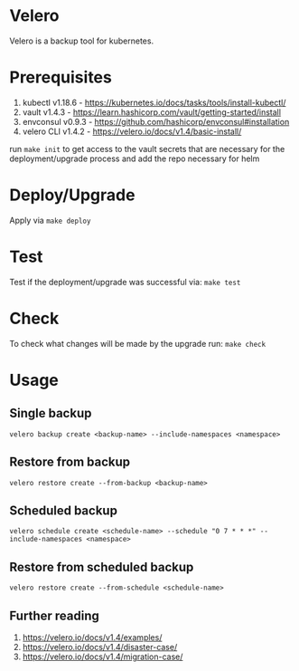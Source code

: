 # Velero

Velero is a backup tool for kubernetes.

# Prerequisites
1. kubectl v1.18.6 - https://kubernetes.io/docs/tasks/tools/install-kubectl/
2. vault v1.4.3 - https://learn.hashicorp.com/vault/getting-started/install
3. envconsul v0.9.3 - https://github.com/hashicorp/envconsul#installation
4. velero CLI v1.4.2 - https://velero.io/docs/v1.4/basic-install/

run `make init` to get access to the vault secrets that are necessary for the deployment/upgrade process and add the repo necessary for helm

# Deploy/Upgrade

Apply via `make deploy`

# Test

Test if the deployment/upgrade was successful via: 
`make test`

# Check

To check what changes will be made by the upgrade run:
`make check`

# Usage

## Single backup

`velero backup create <backup-name> --include-namespaces <namespace>`

## Restore from backup

`velero restore create --from-backup <backup-name>`

## Scheduled backup

`velero schedule create <schedule-name> --schedule "0 7 * * *" --include-namespaces <namespace>`

## Restore from scheduled backup

`velero restore create --from-schedule <schedule-name>`

## Further reading

1. https://velero.io/docs/v1.4/examples/
2. https://velero.io/docs/v1.4/disaster-case/
3. https://velero.io/docs/v1.4/migration-case/
